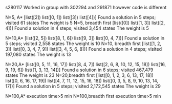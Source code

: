 s280117
Worked in group with
302294 and 291871
however code is different

N=5, A*
[list([2]) list([0, 1]) list([3]) list([4])]
Found a solution in 5 steps; visited 61 states
The weight is 5
N=5, breadth first
[list([0]) list([1, 3]) list([2, 4])]
Found a solution in 4 steps; visited 3,454 states
The weight is 5

N=10,A*
[list([2, 5]) list([8, 1, 6]) list([9, 3]) list([0, 4, 7])]
Found a solution in 5 steps; visited 2,558 states
The weight is 10
N=10, breadth first
[list([1, 2, 3]) list([0, 3, 4, 7, 9]) list([3, 4, 5, 6, 8])]
Found a solution in 4 steps; visited 197,080 states
The weight is 13

N=20,A*
[list([0, 5, 11, 16, 17]) list([8, 4, 7]) list([2, 6, 8, 10, 12, 15, 18])
 list([16, 9, 19, 6]) list([1, 3, 13, 14])]
Found a solution in 6 steps; visited 467,479 states
The weight is 23
N=20,breadth first
[list([0, 1, 2, 3, 6, 13, 17, 18]) list([0, 6, 16, 17, 19])
 list([4, 7, 11, 12, 15, 16, 18]) list([0, 3, 5, 8, 9, 10, 13, 14, 17])]
Found a solution in 5 steps; visited 2,172,545 states
The weight is 29

N=100,A*
execution time>5 min
N=100,breadth first
execution time>5 min
